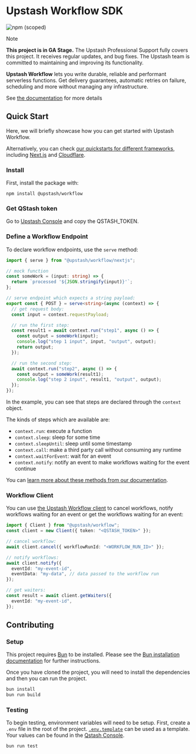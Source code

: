 # Upstash Workflow SDK

![npm (scoped)](https://img.shields.io/npm/v/@upstash/workflow)

> [!NOTE]  
> **This project is in GA Stage.**
> The Upstash Professional Support fully covers this project. It receives regular updates, and bug fixes.
> The Upstash team is committed to maintaining and improving its functionality.

**Upstash Workflow** lets you write durable, reliable and performant serverless functions. Get delivery guarantees, automatic retries on failure, scheduling and more without managing any infrastructure.

See [the documentation](https://upstash.com/docs/qstash/workflow/getstarted) for more details

## Quick Start

Here, we will briefly showcase how you can get started with Upstash Workflow.

Alternatively, you can check [our quickstarts for different frameworks](https://upstash.com/docs/qstash/workflow/quickstarts/platforms), including [Next.js](https://upstash.com/docs/qstash/workflow/quickstarts/vercel-nextjs) and [Cloudflare](https://upstash.com/docs/qstash/workflow/quickstarts/cloudflare-workers).

### Install

First, install the package with:

```
npm install @upstash/workflow
```

### Get QStash token

Go to [Upstash Console](https://console.upstash.com/qstash) and copy the QSTASH_TOKEN.

### Define a Workflow Endpoint

To declare workflow endpoints, use the `serve` method:

```ts
import { serve } from "@upstash/workflow/nextjs";

// mock function
const someWork = (input: string) => {
  return `processed '${JSON.stringify(input)}'`;
};

// serve endpoint which expects a string payload:
export const { POST } = serve<string>(async (context) => {
  // get request body:
  const input = context.requestPayload;

  // run the first step:
  const result1 = await context.run("step1", async () => {
    const output = someWork(input);
    console.log("step 1 input", input, "output", output);
    return output;
  });

  // run the second step:
  await context.run("step2", async () => {
    const output = someWork(result1);
    console.log("step 2 input", result1, "output", output);
  });
});
```

In the example, you can see that steps are declared through the `context` object.

The kinds of steps which are available are:

- `context.run`: execute a function
- `context.sleep`: sleep for some time
- `context.sleepUntil`: sleep until some timestamp
- `context.call`: make a third party call without consuming any runtime
- `context.waitForEvent`: wait for an event
- `context.notify`: notify an event to make workflows waiting for the event continue

You can [learn more about these methods from our documentation](https://upstash.com/docs/qstash/workflow/basics/context).

### Workflow Client

You can use [the Upstash Workflow client](https://upstash.com/docs/qstash/workflow/basics/client) to cancel workflows, notify workflows
waiting for an event or get the workflows waiting for an event:

```ts
import { Client } from "@upstash/workflow";
const client = new Client({ token: "<QSTASH_TOKEN>" });

// cancel workflow:
await client.cancel({ workflowRunId: "<WORKFLOW_RUN_ID>" });

// notify workflows:
await client.notify({
  eventId: "my-event-id",
  eventData: "my-data", // data passed to the workflow run
});

// get waiters:
const result = await client.getWaiters({
  eventId: "my-event-id",
});
```

## Contributing

### Setup

This project requires [Bun](https://bun.sh/) to be installed. Please see the [Bun installation documentation](https://bun.sh/docs/installation) for further instructions.

Once you have cloned the project, you will need to install the dependencies and then you can run the project.

```sh
bun install
bun run build
```

### Testing

To begin testing, environment variables will need to be setup. First, create a `.env` file in the root of the project. [`.env.template`](/.env.template) can be used as a template. Your values can be found in the [Qstash Console](https://console.upstash.com/qstash).

```sh
bun run test
```
